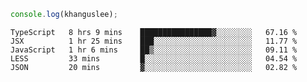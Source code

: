 ```js
console.log(khanguslee);
```

<!--START_SECTION:waka-->
```text
TypeScript   8 hrs 9 mins    ████████████████▓░░░░░░░░   67.16 % 
JSX          1 hr 25 mins    ███░░░░░░░░░░░░░░░░░░░░░░   11.77 % 
JavaScript   1 hr 6 mins     ██▒░░░░░░░░░░░░░░░░░░░░░░   09.11 % 
LESS         33 mins         █░░░░░░░░░░░░░░░░░░░░░░░░   04.54 % 
JSON         20 mins         ▓░░░░░░░░░░░░░░░░░░░░░░░░   02.82 % 
```
<!--END_SECTION:waka-->

<!--
**khanguslee/khanguslee** is a ✨ _special_ ✨ repository because its `README.md` (this file) appears on your GitHub profile.

Here are some ideas to get you started:

- 🔭 I’m currently working on ...
- 🌱 I’m currently learning ...
- 👯 I’m looking to collaborate on ...
- 🤔 I’m looking for help with ...
- 💬 Ask me about ...
- 📫 How to reach me: ...
- 😄 Pronouns: ...
- ⚡ Fun fact: ...
-->
